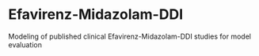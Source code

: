 # Efavirenz-Midazolam-DDI
Modeling of published clinical Efavirenz-Midazolam-DDI studies for model evaluation 
